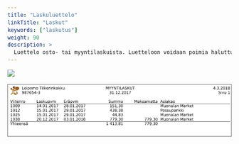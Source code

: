 ```yaml
---
title: "Laskuluettelo"
linkTitle: "Laskut"
keywords: ["laskutus"]
weight: 90
description: >
  Luettelo osto- tai myyntilaskuista. Luetteloon voidaan poimia haluttuna päivänä avoimena olevat laskut.
---
```


![](/img/fi/raportit/laskutodlg.png)

![](/img/fi/raportit/laskut.png)
